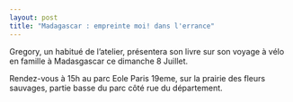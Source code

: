 ```yaml
---
layout: post
title: "Madagascar : empreinte moi! dans l'errance"
---
```



Gregory, un habitué de l’atelier, présentera son livre sur son voyage à vélo en famille à Madasgascar ce dimanche 8 Juillet.
  
Rendez-vous à 15h au parc Eole Paris 19eme, sur la prairie des fleurs sauvages, partie basse du parc côté rue du département.
 

